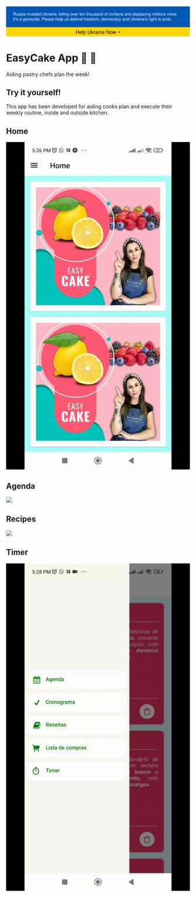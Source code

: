 [![Stand With Ukraine](https://raw.githubusercontent.com/vshymanskyy/StandWithUkraine/main/banner2-direct.svg)](https://stand-with-ukraine.pp.ua)


# EasyCake App :cake: :iphone:
Aiding pastry chefs plan the week!



## Try it yourself!

This app has been developed for aiding cooks plan and execute their weekly routine, inside and outside kitchen.

## Home

![](https://github.com/RafaeldeLimaThomaz/pdm-2022/blob/main/assets/Home.gif)


## Agenda

![](https://github.com/RafaeldeLimaThomaz/pdm-2022/blob/main/assets/Agenda.gif)

## Recipes

![](https://github.com/RafaeldeLimaThomaz/pdm-2022/blob/main/assets/Recipes.gif)

## Timer

![](https://github.com/RafaeldeLimaThomaz/pdm-2022/blob/main/assets/Timer.gif)
